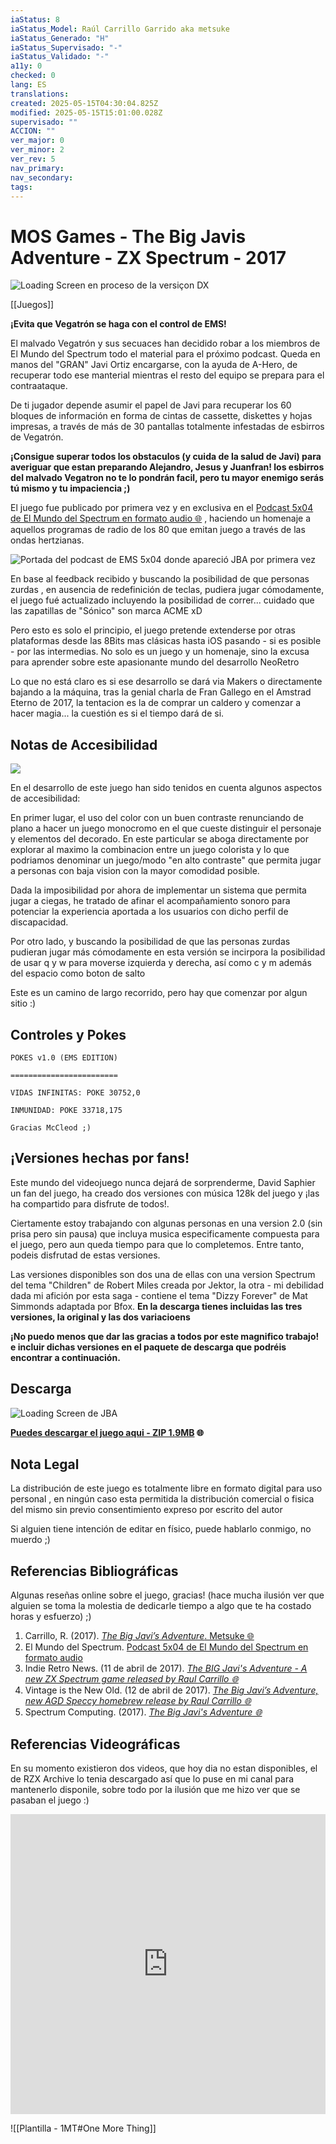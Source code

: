 ```yaml
---
iaStatus: 8
iaStatus_Model: Raúl Carrillo Garrido aka metsuke
iaStatus_Generado: "H"
iaStatus_Supervisado: "-"
iaStatus_Validado: "-"
a11y: 0
checked: 0
lang: ES
translations: 
created: 2025-05-15T04:30:04.825Z
modified: 2025-05-15T15:01:00.028Z
supervisado: ""
ACCION: ""
ver_major: 0
ver_minor: 2
ver_rev: 5
nav_primary: 
nav_secondary: 
tags:
---
```

# MOS Games - The Big Javis Adventure - ZX Spectrum - 2017

![Loading Screen en proceso de la versiçon DX](_resources/392d6b3db20e38c0858d9543d2b5c022_MD5.jpg)

[[Juegos]]

**¡Evita que Vegatrón se haga con el control de EMS!**

El malvado Vegatrón y sus secuaces han decidido robar a los miembros de El Mundo del Spectrum todo el material para el próximo podcast. Queda en manos del "GRAN" Javi Ortiz encargarse, con la ayuda de A-Hero, de recuperar todo ese manterial mientras el resto del equipo se prepara para el contraataque.

De ti jugador depende asumir el papel de Javi para recuperar los 60 bloques de información en forma de cintas de cassette, diskettes y hojas impresas, a través de más de 30 pantallas totalmente infestadas de esbirros de Vegatrón.

**¡Consigue superar todos los obstaculos (y cuida de la salud de Javi) para averiguar que estan preparando Alejandro, Jesus y Juanfran! los esbirros del malvado Vegatron no te lo pondrán facil, pero tu mayor enemigo serás tú mismo y tu impaciencia ;)**

El juego fue publicado por primera vez y en exclusiva en el [Podcast 5x04 de El Mundo del Spectrum en formato audio 🌐](https://www.elmundodelspectrum.com/el-mundo-del-spectrum-podcast-5x04/) , haciendo un homenaje a aquellos programas de radio de los 80 que emitan juego a través de las ondas hertzianas.

![Portada del podcast de EMS 5x04 donde apareció JBA por primera vez](/PublicBrain/_resources/a69e02ec5a703ff89a4c8c47e6f7caba_MD5.jpg)

En base al feedback recibido y buscando la posibilidad de que personas zurdas , en ausencia de redefinición de teclas, pudiera jugar cómodamente, el juego fué actualizado incluyendo la posibilidad de correr... cuidado que las zapatillas de "Sónico" son marca ACME xD

Pero esto es solo el principio, el juego pretende extenderse por otras plataformas desde las 8Bits mas clásicas hasta iOS pasando - si es posible - por las intermedias. No solo es un juego y un homenaje, sino la excusa para aprender sobre este apasionante mundo del desarrollo NeoRetro

Lo que no está claro es si ese desarrollo se dará via Makers o directamente bajando a la máquina, tras la genial charla de Fran Gallego en el Amstrad Eterno de 2017, la tentacion es la de comprar un caldero y comenzar a hacer magia... la cuestión es si el tiempo dará de si.

## Notas de Accesibilidad

![](_resources/ce458544be0ed1338af042d1c001a0c9_MD5.jpeg)

En el desarrollo de este juego han sido tenidos en cuenta algunos aspectos de accesibilidad:

En primer lugar, el uso del color con un buen contraste renunciando de plano a hacer un juego monocromo en el que cueste distinguir el personaje y elementos del decorado. En este particular se aboga directamente por explorar al maximo la combinacion entre un juego colorista y lo que podriamos denominar un juego/modo "en alto contraste" que permita jugar a personas con baja vision con la mayor comodidad posible.

Dada la imposibilidad por ahora de implementar un sistema que permita jugar a ciegas, he tratado de afinar el acompañamiento sonoro para potenciar la experiencia aportada a los usuarios con dicho perfil de discapacidad.

Por otro lado, y buscando la posibilidad de que las personas zurdas pudieran jugar más cómodamente en esta versión se incirpora la posibilidad de usar q y w para moverse izquierda y derecha, así como c y m además del espacio como boton de salto

Este es un camino de largo recorrido, pero hay que comenzar por algun sitio :)

## Controles y Pokes

```
POKES v1.0 (EMS EDITION)

========================

VIDAS INFINITAS: POKE 30752,0

INMUNIDAD: POKE 33718,175

Gracias McCleod ;)
```
## ¡Versiones hechas por fans!

Este mundo del videojuego nunca dejará de sorprenderme, David Saphier un fan del juego, ha creado dos versiones con música 128k del juego y ¡las ha compartido para disfrute de todos!.

Ciertamente estoy trabajando con algunas personas en una version 2.0 (sin prisa pero sin pausa) que incluya musica especificamente compuesta para el juego, pero aun queda tiempo para que lo completemos. Entre tanto, podeis disfrutad de estas versiones.

Las versiones disponibles son dos una de ellas con una version Spectrum del tema "Children" de Robert Miles creada por Jektor, la otra - mi debilidad dada mi afición por esta saga - contiene el tema "Dizzy Forever" de Mat Simmonds adaptada por Bfox. **En la descarga tienes incluidas las tres versiones, la original y las dos variacioens**

**¡No puedo menos que dar las gracias a todos por este magnifico trabajo! e incluir dichas versiones en el paquete de descarga que podréis encontrar a continuación.**

<h2 id="descarga">Descarga</h2>

![Loading Screen de JBA](PublicBrain/_resources/5f52ec15ec4e20a7dc0a8fe044f8fa80_MD5.jpeg)

**[Puedes descargar el juego aqui - ZIP 1.9MB](https://metsuke.com/assets/dnld/jba_speccy.zip) 🌐**

## Nota Legal

La distribución de este juego es totalmente libre en formato digital para uso personal , en ningún caso esta permitida la distribución comercial o fisica del mismo sin previo consentimiento expreso por escrito del autor

Si alguien tiene intención de editar en físico, puede hablarlo conmigo, no muerdo ;)

## Referencias Bibliográficas

Algunas reseñas online sobre el juego, gracias! (hace mucha ilusión ver que alguien se toma la molestia de dedicarle tiempo a algo que te ha costado horas y esfuerzo) ;)

1. Carrillo, R. (2017). [*The Big Javi’s Adventure*. Metsuke 🌐](https://web.archive.org/web/20170419095335/http://www.thebigjavisadventure.com/)
2. El Mundo del Spectrum. [Podcast 5x04 de El Mundo del Spectrum en formato audio](https://www.elmundodelspectrum.com/el-mundo-del-spectrum-podcast-5x04/)
3. Indie Retro News. (11 de abril de 2017). [*The BIG Javi's Adventure - A new ZX Spectrum game released by Raul Carrillo 🌐*](https://www.indieretronews.com/2017/04/the-big-javis-adventure-new-zx-spectrum.html)
4. Vintage is the New Old. (12 de abril de 2017). [*The Big Javi’s Adventure, new AGD Speccy homebrew release by Raul Carrillo 🌐*](https://www.vintageisthenewold.com/the-big-javis-adventure-new-agd-speccy-homebrew-release-by-raul-carrillo/)
5. Spectrum Computing. (2017). [*The Big Javi's Adventure 🌐*](https://spectrumcomputing.co.uk/entry/30379/ZX-Spectrum/The_Big_Javis_Adventure)

## Referencias Videográficas

En su momento existieron dos videos, que hoy dia no estan disponibles, el de RZX Archive lo tenia descargado así que lo puse en mi canal para mantenerlo disponile, sobre todo por la ilusión que me hizo ver que se pasaban el juego :)

**<iframe width="100%" height="480" src="https://www.youtube.com/embed/zc7p9AJEisw?si=9VNWWjOalDX81ZAm" title="YouTube video player" frameborder="0" allow="accelerometer; autoplay; clipboard-write; encrypted-media; gyroscope; picture-in-picture; web-share" referrerpolicy="strict-origin-when-cross-origin" allowfullscreen></iframe>**

![[Plantilla - 1MT#One More Thing]]